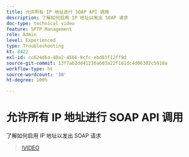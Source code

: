 ```yaml
---
title: 允许所有 IP 地址进行 SOAP API 调用
description: 了解如何启用 IP 地址以发出 SOAP 请求
doc-type: technical video
feature: SFTP Management
role: Admin
level: Experienced
type: Troubleshooting
kt: 8422
exl-id: cc624d6a-40a2-4566-8cfc-ebd83f12ff9d
source-git-commit: 13f7ab2dd41216a603a22f181dc4d06302c5918a
workflow-type: ht
source-wordcount: '38'
ht-degree: 100%

---
```


# 允许所有 IP 地址进行 SOAP API 调用

了解如何启用 IP 地址以发出 SOAP 请求

>[!VIDEO](https://video.tv.adobe.com/v/335978?quality=12&learn=on)
